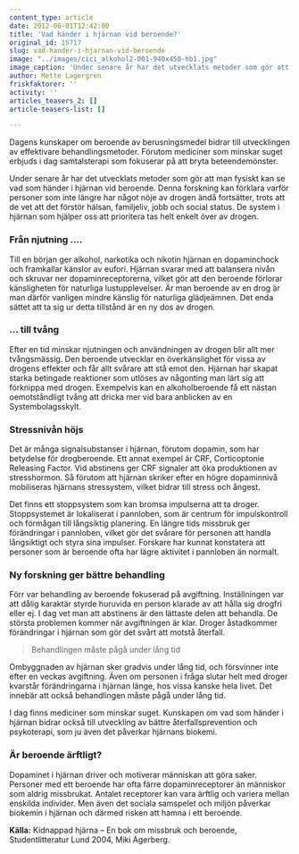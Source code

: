```yaml
---
content_type: article
date: 2012-06-01T12:42:00
title: 'Vad händer i hjärnan vid beroende?'
original_id: 15717
slug: vad-hander-i-hjarnan-vid-beroende
image: "../images/cici_alkohol2-001-940x450-hb1.jpg"
image_caption: 'Under senare år har det utvecklats metoder som gör att man fysiskt kan se vad som händer i hjärnan vid beroende. Kunskapen om vad som får den beroende att fortsätta sitt missbruk har också bidragit till effektivare behandlingsformer.'
author: Mette Lagergren
friskfaktorer: ''
activity: ''
articles_teasers_2: []
article-teasers-list: []

---
```


Dagens kunskaper om beroende av berusningsmedel bidrar till utvecklingen av effektivare behandlingsmetoder. Förutom mediciner som minskar suget erbjuds i dag samtalsterapi som fokuserar på att bryta beteendemönster.

Under senare år har det utvecklats metoder som gör att man fysiskt kan se vad som händer i hjärnan vid beroende. Denna forskning kan förklara varför personer som inte längre har något nöje av drogen ändå fortsätter, trots att de vet att det förstör hälsan, familjeliv, jobb och social status. De system i hjärnan som hjälper oss att prioritera tas helt enkelt över av drogen.

### Från njutning ….

Till en början ger alkohol, narkotika och nikotin hjärnan en dopaminchock och framkallar känslor av eufori. Hjärnan svarar med att balansera nivån och skruvar ner dopaminreceptorerna, vilket gör att den beroende förlorar känsligheten för naturliga lustupplevelser. Är man beroende av en drog är man därför vanligen mindre känslig för naturliga glädjeämnen. Det enda sättet att ta sig ur detta tillstånd är en ny dos av drogen.

### … till tvång

Efter en tid minskar njutningen och användningen av drogen blir allt mer tvångsmässig. Den beroende utvecklar en överkänslighet för vissa av drogens effekter och får allt svårare att stå emot den. Hjärnan har skapat starka betingade reaktioner som utlöses av någonting man lärt sig att förknippa med drogen. Exempelvis kan en alkoholberoende få ett nästan oemotståndligt tvång att dricka mer vid bara anblicken av en Systembolagsskylt.

### Stressnivån höjs

Det är många signalsubstanser i hjärnan, förutom dopamin, som har betydelse för drogberoende. Ett annat exempel är CRF, Corticoptonie Releasing Factor. Vid abstinens ger CRF signaler att öka produktionen av stresshormon. Så förutom att hjärnan skriker efter en högre dopaminnivå mobiliseras hjärnans stressystem, vilket bidrar till stress och ångest.

Det finns ett stoppsystem som kan bromsa impulserna att ta droger. Stoppsystemet är lokaliserat i pannloben, som är centrum för impulskontroll och förmågan till långsiktig planering. En längre tids missbruk ger förändringar i pannloben, vilket gör det svårare för personen att handla långsiktigt och styra sina impulser. Forskare har kunnat konstatera att personer som är beroende ofta har lägre aktivitet i pannloben än normalt.

### Ny forskning ger bättre behandling

Förr var behandling av beroende fokuserad på avgiftning. Inställningen var att dålig karaktär styrde huruvida en person klarade av att hålla sig drogfri eller ej. I dag vet man att abstinens är den lättaste delen att behandla. De största problemen kommer när avgiftningen är klar. Droger åstadkommer förändringar i hjärnan som gör det svårt att motstå återfall.

> Behandlingen måste pågå under lång tid

Ombyggnaden av hjärnan sker gradvis under lång tid, och försvinner inte efter en veckas avgiftning. Även om personen i fråga slutar helt med droger kvarstår förändringarna i hjärnan länge, hos vissa kanske hela livet. Det innebär att också behandlingen måste pågå under lång tid.

I dag finns mediciner som minskar suget. Kunskapen om vad som händer i hjärnan bidrar också till utveckling av bättre återfallsprevention och psykoterapi, som ju även det påverkar hjärnans biokemi.

### Är beroende ärftligt?

Dopaminet i hjärnan driver och motiverar människan att göra saker. Personer med ett beroende har ofta färre dopaminreceptorer än människor som aldrig missbrukat. Antalet receptorer kan vara ärftlig och variera mellan enskilda individer. Men även det sociala samspelet och miljön påverkar biokemin i hjärnan och därmed risken att hamna i ett beroende.

**Källa:** Kidnappad hjärna – En bok om missbruk och beroende, Studentlitteratur Lund 2004, Miki Agerberg.

